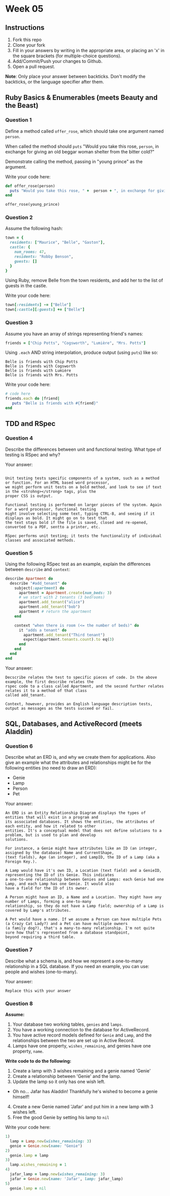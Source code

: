 # Week 05

## Instructions

1. Fork this repo
2. Clone your fork
3. Fill in your answers by writing in the appropriate area, or placing an 'x' in
the square brackets (for multiple-choice questions).
4. Add/Commit/Push your changes to Github.
5. Open a pull request.

**Note**: Only place your answer between backticks. Don't modify the backticks,
or the language specifier after them.

## Ruby Basics & Enumerables (meets Beauty and the Beast)

### Question 1

Define a method called `offer_rose`, which should take one argument named `person`.

When called the method should `puts` "Would you take this rose, `person`, in exchange for giving an old beggar woman shelter from the bitter cold?"

Demonstrate calling the method, passing in "young prince" as the argument.

Write your code here:
```ruby
def offer_rose(person)
  puts "Would you take this rose, " +  person + ", in exchange for giving an old beggar woman shelter from the bitter cold?"
end

offer_rose(young_prince)
```

### Question 2

Assume the following hash:

```ruby
town = {
  residents: ["Maurice", "Belle", "Gaston"],
  castle: {
    num_rooms: 47,
    residents: "Robby Benson",
    guests: []
  }
}
```

Using Ruby, remove Belle from the town residents, and
add her to the list of guests in the castle.

Write your code here:
```ruby
town[:residents] -= ["Belle"]
town[:castle][:guests] += ["Belle"]
```

### Question 3

Assume you have an array of strings representing friend's names:

```ruby
friends = ["Chip Potts", "Cogsworth", "Lumière", "Mrs. Potts"]
```

Using `.each` AND string interpolation, produce output (using `puts`) like so:

```
Belle is friends with Chip Potts
Belle is friends with Cogsworth
Belle is friends with Lumière
Belle is friends with Mrs. Potts
```

Write your code here:
```ruby
# code here
friends.each do |friend|
   puts "Belle is friends with #{friend}"
end
```

## TDD and RSpec

### Question 4

Describe the differences between unit and functional testing. What type of testing is RSpec and why?

Your answer:
```text

Unit testing tests specific components of a system, such as a method or function. For an HTML based word processor, 
we might perform unit tests on a bold method, and look to see if text in the <strohng></strong> tags, plus the 
proper CSS is output.

Functional testing is performed on larger pieces of the system. Again for a word processor, functional testing 
might involve selecting some text, typing CTRL-B, and seeing if it displays as bold. It might go on to test that 
the text stays bold if the file is saved, closed and re-opened, converted to a PDF, sentto a printer, etc. 

RSpec performs unit testing; it tests the functionality of individual classes and associated methods. 
```

### Question 5

Using the following RSpec test as an example, explain the differences between `describe` and `context`:

```ruby
describe Apartment do
  describe "#add_tenant" do
    subject(:apartment) do
      apartment = Apartment.create(num_beds: 3)
      # we start with 2 tenants (3 bedrooms)
      apartment.add_tenant("alice")
      apartment.add_tenant("bob")
      apartment # return the apartment
    end

    context "when there is room (<= the number of beds)" do
      it "adds a tenant" do
        apartment.add_tenant("Third tenant")
        expect(apartment.tenants.count).to eq(3)
      end
    end
  end
end
```

Your answer:
```text
Decscribe relates the test to specific pieces of code. In the above example, the first describe relates the 
rspec code to a class called Apartment, and the second further relates relates it to a method of that class 
called add_tenant. 

Context, however, provides an English language description tests, output as messages as the tests succeed or fail. 
```

## SQL, Databases, and ActiveRecord (meets Aladdin)

### Question 6

Describe what an ERD is, and why we create them for applications. Also give an
example what the attributes and relationships might be for the following
entities (no need to draw an ERD):
* Genie
* Lamp
* Person
* Pet

Your answer:
```
An ERD is an Entity Relationship Diagram displays the types of entities that will exist in a program and 
its associated databases. It shows the entities, the attributes of each entity, and how it related to other 
entities. It's a conceptual model that does not define solutions to a problem, but is used to plan and develop
solutions. 

For instance, a Genie might have attributes like an ID (an integer, assigned by the database) Name and CurrentShape, 
(text fields), Age (an integer), and LampID, the ID of a Lamp (aka a Foreign Key.).

A Lamp would have it's own ID, a Location (text field) and a GenieID, representing the ID of its Genie. This indicates
a one-to-one relationship between Genies and Lamps: each Genie had one Lamp, and each Lamp has one Genie. It would also
have a field for the ID of its owner. 

A Person might have an ID, a Name and a Location. They might have any number of Lamps, forming a one-to-many 
relationship, so they do not have a Lamp field; ownership of a Lamp is covered by Lamp's attributes. 

A Pet would have a name. If we assume a Person can have multiple Pets (a Crazy Cat Lady?) and a Pet can have multiple owners
(a family dog?), that's a many-to-many relationship. I'm not quite sure how that's represented from a database standpoint, 
beyond requiring a third table.
```

### Question 7

Describe what a schema is, and how we represent a one-to-many relationship in a
SQL database. If you need an example, you can use: people and wishes
(one-to-many).

Your answer:
```
Replace this with your answer
```

### Question 8

**Assume:**  

1. Your database two working tables, `genies` and `lamps`.  
2. You have a working connection to the database for ActiveRecord.  
3. You have active record models defined for `Genie` and `Lamp`, and the
relationships between the two are set up in Active Record.  
4. Lamps have one property, `wishes_remaining`, and genies have one property, `name`.  

**Write code to do the following:**

1. Create a lamp with 3 wishes remaining and a genie named 'Genie'
2. Create a relationship between 'Genie' and the lamp.
3. Update the lamp so it only has one wish left.
  * Oh no... Jafar has Aladdin! Thankfully he's wished to become a genie himself!
4. Create a new Genie named 'Jafar' and put him in a new lamp with 3 wishes left.
5. Free the good Genie by setting his lamp to `nil`


Write your code here:
```ruby
1)
  lamp = Lamp.new(wishes_remaining: 3)
  genie = Genie.new(name: "Genie")
2)
  genie.lamp = lamp
3) 
  lamp.wishes_remaining = 1
4)
  jafar_lamp = lamp.new(wishes_remaining: 3)
  jafar = Genie.new(name: 'Jafar', lamp: jafar_lamp)
5)
  genie.lamp = nil
```

